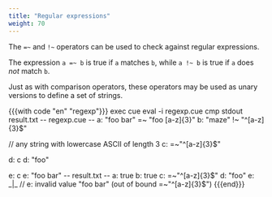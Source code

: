 ```yaml
---
title: "Regular expressions"
weight: 70
---
```


The `=~` and `!~` operators can be used to check against regular expressions.

The expression `a =~ b` is true if `a` matches `b`, while
`a !~ b` is true if `a` does _not_ match `b`.

Just as with comparison operators, these operators may be used
as unary versions to define a set of strings.

{{{with code "en" "regexp"}}}
exec cue eval -i regexp.cue
cmp stdout result.txt
-- regexp.cue --
a: "foo bar" =~ "foo [a-z]{3}"
b: "maze" !~ "^[a-z]{3}$"

// any string with lowercase ASCII of length 3
c: =~"^[a-z]{3}$"

d: c
d: "foo"

e: c
e: "foo bar"
-- result.txt --
a: true
b: true
c: =~"^[a-z]{3}$"
d: "foo"
e: _|_ // e: invalid value "foo bar" (out of bound =~"^[a-z]{3}$")
{{{end}}}
